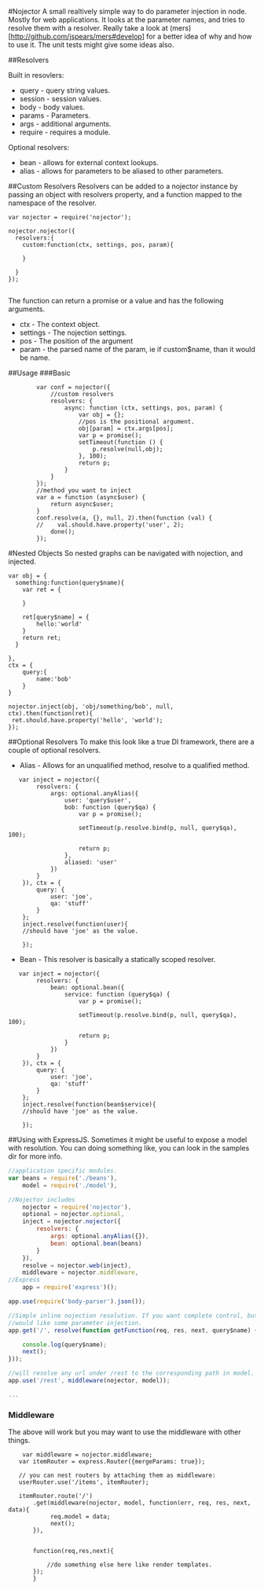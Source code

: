 #Nojector
A small realtively simple way to do parameter injection in node. Mostly for
web applications.  It looks at the parameter names, and tries to resolve them
with a resolver.  Really take a look at (mers)[http://github.com/jspears/mers#develop] for
a better idea of why and how to use it.  The unit tests might give some ideas also.


##Resolvers

Built in resovlers:
* query - query string values.
* session - session values.
* body - body values.
* params - Parameters.
* args - additional arguments.
* require - requires a module.

Optional resolvers:
* bean - allows for external context lookups.
* alias - allows for parameters to be aliased to other parameters.

##Custom Resolvers
Resolvers can be added to a nojector instance by passing an object with resolvers property, and a function mapped to
the namespace of the resolver.

```
var nojector = require('nojector');

nojector.nojector({
  resolvers:{
    custom:function(ctx, settings, pos, param){

    }

  }
});


```

The function can return a promise or a value and has the following arguments.

* ctx - The context object.
* settings - The nojection settings.
* pos - The position of the argument
* param - the parsed name of the param, ie if custom$name, than it would be name.





##Usage
###Basic


```
        var conf = nojector({
            //custom resolvers
            resolvers: {
                async: function (ctx, settings, pos, param) {
                    var obj = {};
                    //pos is the positional argument.
                    obj[param] = ctx.args[pos];
                    var p = promise();
                    setTimeout(function () {
                        p.resolve(null,obj);
                    }, 100);
                    return p;
                }
            }
        });
        //method you want to inject
        var a = function (async$user) {
            return async$user;
        }
        conf.resolve(a, {}, null, 2).then(function (val) {
        //    val.should.have.property('user', 2);
            done();
        });
```

#Nested Objects
So nested graphs can be navigated with nojection, and injected.

```
var obj = {
  something:function(query$name){
    var ret = {

    }

    ret[query$name] = {
        hello:'world'
    }
    return ret;
  }

},
ctx = {
    query:{
        name:'bob'
    }
}

nojector.inject(obj, 'obj/something/bob', null, ctx).then(function(ret){
 ret.should.have.property('hello', 'world');
});
```

##Optional Resolvers
To make this look like a true DI framework, there are a couple of optional resolvers.

* Alias - Allows for an unqualified method, resolve to a qualified method.
```
   var inject = nojector({
        resolvers: {
            args: optional.anyAlias({
                user: 'query$user',
                bob: function (query$qa) {
                    var p = promise();

                    setTimeout(p.resolve.bind(p, null, query$qa), 100);

                    return p;
                },
                aliased: 'user'
            })
        }
    }), ctx = {
        query: {
            user: 'joe',
            qa: 'stuff'
        }
    };
    inject.resolve(function(user){
    //should have 'joe' as the value.

    });

```

* Bean - This resolver is basically a statically scoped resolver.
```
   var inject = nojector({
        resolvers: {
            bean: optional.bean({
                service: function (query$qa) {
                    var p = promise();

                    setTimeout(p.resolve.bind(p, null, query$qa), 100);

                    return p;
                }
            })
        }
    }), ctx = {
        query: {
            user: 'joe',
            qa: 'stuff'
        }
    };
    inject.resolve(function(bean$service){
    //should have 'joe' as the value.

    });

```
##Using with ExpressJS.
Sometimes it might be useful to expose a model with resolution.
You can doing something like, you can look in the samples dir for more info.

```javascript
//application specific modules.
var beans = require('./beans'),
    model = require('./model'),

//Nojector includes
    nojector = require('nojector'),
    optional = nojector.optional,
    inject = nojector.nojector({
        resolvers: {
            args: optional.anyAlias({}),
            bean: optional.bean(beans)
        }
    }),
    resolve = nojector.web(inject),
    middleware = nojector.middleware,
//Express
    app = require('express')();

app.use(require('body-parser').json());

//Simple inline nojection resolution. If you want complete control, but
//would like some parameter injection.
app.get('/', resolve(function getFunction(req, res, next, query$name) {

    console.log(query$name);
    next();
}));

//will resolve any url under /rest to the corresponding path in model.
app.use('/rest', middleware(nojector, model));

...
```
### Middleware
The above will work but you  may want to use the middleware with other things.

```
    var middleware = nojector.middleware;
   var itemRouter = express.Router({mergeParams: true});

   // you can nest routers by attaching them as middleware:
   userRouter.use('/items', itemRouter);

   itemRouter.route('/')
       .get(middleware(nojector, model, function(err, req, res, next, data){
            req.model = data;
            next();
       }),


       function(req,res,next){

           //do something else here like render templates.
       });
       }

```


